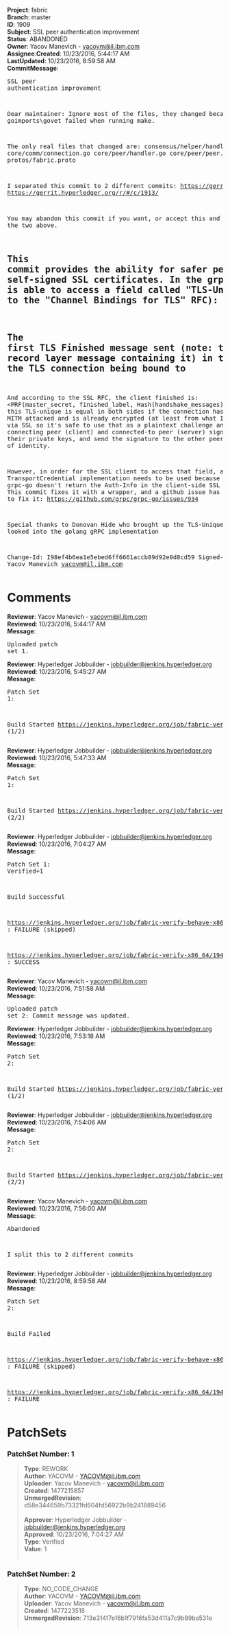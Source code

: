 <strong>Project</strong>: fabric</br><strong>Branch</strong>: master<br><strong>ID</strong>: 1909<br><strong>Subject</strong>: SSL peer authentication improvement<br><strong>Status</strong>: ABANDONED<br><strong>Owner</strong>: Yacov Manevich - yacovm@il.ibm.com<br><strong>Assignee</strong>:<strong>Created</strong>: 10/23/2016, 5:44:17 AM<br><strong>LastUpdated</strong>: 10/23/2016, 8:59:58 AM<br><strong>CommitMessage</strong>:<br><pre>SSL peer authentication improvement

Dear maintainer:
Ignore most of the files, they changed because
the goimports\govet failed when running make.

The only real files that changed are:
consensus/helper/handler.go
core/comm/connection.go
core/peer/handler.go
core/peer/peer.go
protos/fabric.proto

I separated this commit to 2 different commits:
https://gerrit.hyperledger.org/r/#/c/1915/
https://gerrit.hyperledger.org/r/#/c/1913/

You may abandon this commit if you want, or
accept this and abandon the two above.

This commit provides the ability for safer peer authentication
even with self-signed SSL certificates.
In the grpc-go implementation, the server is able to access a field called "TLS-Unique":
TLS-Unique is (according to the "Channel Bindings for TLS" RFC):
------------------------------------------------------------
The first TLS Finished message sent (note: the Finished
   struct, not the TLS record layer message containing it) in the most
   recent TLS handshake of the TLS connection being bound to
-----------------------------------------------------------

And according to the SSL RFC, the client finished is:
<PRF(master_secret, finished_label, Hash(handshake_messages))>
So, this TLS-unique is equal in both sides if the connection hasn't been MITM attacked
and is already encrypted (at least from what I've read) via SSL
so it's safe to use that as a plaintext challenge and have both connecting peer
(client) and connected-to peer (server) sign that with their private keys,
and send the signature to the other peer for proof of identity.

However, in order for the SSL client to access that field,
a custom TransportCredential implementation needs to be used
because the current grpc-go doesn't return the Auth-Info
in the client-side SSL handshake.
This commit fixes it with a wrapper, and a github issue has been opened
to fix it: https://github.com/grpc/grpc-go/issues/934

Special thanks to Donovan Hide who brought up the TLS-Unique idea
And looked into the golang gRPC implementation

Change-Id: I98ef4b6ea1e5ebed6ff6661accb89d92e0d8cd59
Signed-off-by: Yacov Manevich <yacovm@il.ibm.com>
</pre><h1>Comments</h1><strong>Reviewer</strong>: Yacov Manevich - yacovm@il.ibm.com<br><strong>Reviewed</strong>: 10/23/2016, 5:44:17 AM<br><strong>Message</strong>: <pre>Uploaded patch set 1.</pre><strong>Reviewer</strong>: Hyperledger Jobbuilder - jobbuilder@jenkins.hyperledger.org<br><strong>Reviewed</strong>: 10/23/2016, 5:45:27 AM<br><strong>Message</strong>: <pre>Patch Set 1:

Build Started https://jenkins.hyperledger.org/job/fabric-verify-behave-x86_64/838/ (1/2)</pre><strong>Reviewer</strong>: Hyperledger Jobbuilder - jobbuilder@jenkins.hyperledger.org<br><strong>Reviewed</strong>: 10/23/2016, 5:47:33 AM<br><strong>Message</strong>: <pre>Patch Set 1:

Build Started https://jenkins.hyperledger.org/job/fabric-verify-x86_64/1941/ (2/2)</pre><strong>Reviewer</strong>: Hyperledger Jobbuilder - jobbuilder@jenkins.hyperledger.org<br><strong>Reviewed</strong>: 10/23/2016, 7:04:27 AM<br><strong>Message</strong>: <pre>Patch Set 1: Verified+1

Build Successful 

https://jenkins.hyperledger.org/job/fabric-verify-behave-x86_64/838/ : FAILURE (skipped)

https://jenkins.hyperledger.org/job/fabric-verify-x86_64/1941/ : SUCCESS</pre><strong>Reviewer</strong>: Yacov Manevich - yacovm@il.ibm.com<br><strong>Reviewed</strong>: 10/23/2016, 7:51:58 AM<br><strong>Message</strong>: <pre>Uploaded patch set 2: Commit message was updated.</pre><strong>Reviewer</strong>: Hyperledger Jobbuilder - jobbuilder@jenkins.hyperledger.org<br><strong>Reviewed</strong>: 10/23/2016, 7:53:18 AM<br><strong>Message</strong>: <pre>Patch Set 2:

Build Started https://jenkins.hyperledger.org/job/fabric-verify-behave-x86_64/843/ (1/2)</pre><strong>Reviewer</strong>: Hyperledger Jobbuilder - jobbuilder@jenkins.hyperledger.org<br><strong>Reviewed</strong>: 10/23/2016, 7:54:06 AM<br><strong>Message</strong>: <pre>Patch Set 2:

Build Started https://jenkins.hyperledger.org/job/fabric-verify-x86_64/1946/ (2/2)</pre><strong>Reviewer</strong>: Yacov Manevich - yacovm@il.ibm.com<br><strong>Reviewed</strong>: 10/23/2016, 7:56:00 AM<br><strong>Message</strong>: <pre>Abandoned

I split this to 2 different commits</pre><strong>Reviewer</strong>: Hyperledger Jobbuilder - jobbuilder@jenkins.hyperledger.org<br><strong>Reviewed</strong>: 10/23/2016, 8:59:58 AM<br><strong>Message</strong>: <pre>Patch Set 2:

Build Failed 

https://jenkins.hyperledger.org/job/fabric-verify-behave-x86_64/843/ : FAILURE (skipped)

https://jenkins.hyperledger.org/job/fabric-verify-x86_64/1946/ : FAILURE</pre><h1>PatchSets</h1><h3>PatchSet Number: 1</h3><blockquote><strong>Type</strong>: REWORK<br><strong>Author</strong>: YACOVM - YACOVM@il.ibm.com<br><strong>Uploader</strong>: Yacov Manevich - yacovm@il.ibm.com<br><strong>Created</strong>: 1477215857<br><strong>UnmergedRevision</strong>: d58e344659b73321fd604fd56922b9b241889456<br><br><strong>Approver</strong>: Hyperledger Jobbuilder - jobbuilder@jenkins.hyperledger.org<br><strong>Approved</strong>: 10/23/2016, 7:04:27 AM<br><strong>Type</strong>: Verified<br><strong>Value</strong>: 1<br><br></blockquote><h3>PatchSet Number: 2</h3><blockquote><strong>Type</strong>: NO_CODE_CHANGE<br><strong>Author</strong>: YACOVM - YACOVM@il.ibm.com<br><strong>Uploader</strong>: Yacov Manevich - yacovm@il.ibm.com<br><strong>Created</strong>: 1477223518<br><strong>UnmergedRevision</strong>: 713e314f7e16b1f7916fa53d411a7c9b89ba531e<br><br></blockquote>